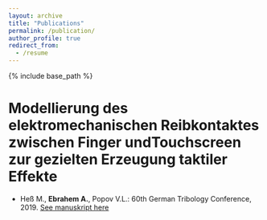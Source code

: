 ```yaml
---
layout: archive
title: "Publications"
permalink: /publication/
author_profile: true
redirect_from:
  - /resume
---
```


{% include base_path %}


Modellierung des elektromechanischen Reibkontaktes zwischen Finger undTouchscreen zur gezielten Erzeugung taktiler Effekte
======
* Heß M., **Ebrahem A.**, Popov V.L.: 60th German Tribology Conference, 2019. [See manuskript here](https://adnanebrahem.github.io//files/Manuskript_Extended_Abstract_Hess_Ebrahem_Popov_2019.pdf)
